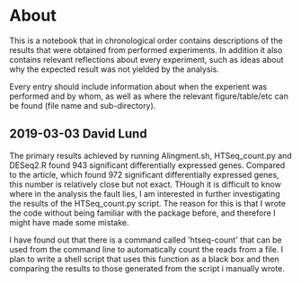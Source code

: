 # About

This is a notebook that in chronological order contains descriptions of the results that were obtained from performed experiments. In addition it also contains relevant reflections about every experiment, such as ideas about why the expected result was not yielded by the analysis.

Every entry should include information about when the experient was performed and by whom, as well as where the relevant figure/table/etc can be found (file name and sub-directory).

## 2019-03-03 David Lund

The primary results achieved by running Alingment.sh, HTSeq_count.py and DESeq2.R found 943 significant differentially expressed genes. Compared to the article, which found 972 significant differentially expressed genes, this number is relatively close but not exact. THough it is difficult to know where in the analysis the fault lies, I am interested in further investigating the results of the HTSeq_count.py script. The reason for this is that I wrote the code without being familiar with the package before, and therefore I might have made some mistake.

I have found out that there is a command called 'htseq-count' that can be used from the command line to automatically count the reads from a file. I plan to write a shell script that uses this function as a black box and then comparing the results to those generated from the script i manually wrote.
